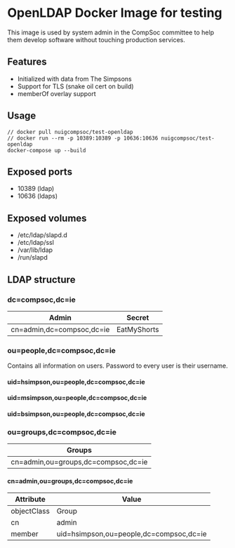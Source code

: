 # OpenLDAP Docker Image for testing

This image is used by system admin in the CompSoc committee to help them develop software without touching production services.


## Features

* Initialized with data from The Simpsons
* Support for TLS (snake oil cert on build)
* memberOf overlay support


## Usage

```
// docker pull nuigcompsoc/test-openldap
// docker run --rm -p 10389:10389 -p 10636:10636 nuigcompsoc/test-openldap
docker-compose up --build
```

## Exposed ports

* 10389 (ldap)
* 10636 (ldaps)

## Exposed volumes

* /etc/ldap/slapd.d
* /etc/ldap/ssl
* /var/lib/ldap
* /run/slapd


## LDAP structure

### dc=compsoc,dc=ie

| Admin                     | Secret           |
| ------------------------- | ---------------- |
| cn=admin,dc=compsoc,dc=ie | EatMyShorts      |

### ou=people,dc=compsoc,dc=ie

Contains all information on users. Password to every user is their username.

#### uid=hsimpson,ou=people,dc=compsoc,dc=ie
#### uid=msimpson,ou=people,dc=compsoc,dc=ie
#### uid=bsimpson,ou=people,dc=compsoc,dc=ie

### ou=groups,dc=compsoc,dc=ie

| Groups                              |
| ----------------------------------- |
| cn=admin,ou=groups,dc=compsoc,dc=ie |

#### cn=admin,ou=groups,dc=compsoc,dc=ie

| Attribute        | Value                                   |
| ---------------- | --------------------------------------- |
| objectClass      | Group                                   |
| cn               | admin                                   |
| member           | uid=hsimpson,ou=people,dc=compsoc,dc=ie |